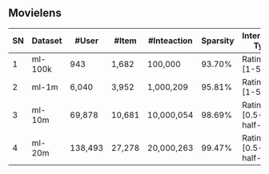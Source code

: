 ## Movielens 

| SN | Dataset  | \#User  | \#Item | \#Inteaction | Sparsity | Interaction Type                    | TimeStamp | User Context | Item Context | Interaction Context |
|----|----------|---------|--------|--------------|----------|-------------------------------------|-----------|--------------|--------------|---------------------|
| 1  | ml\-100k | 943     | 1,682  | 100,000      | 93\.70%  | Rating <br> \[1\-5\]                | √         | √            | √            |                     |
| 2  | ml\-1m   | 6,040   | 3,952  | 1,000,209    | 95\.81%  | Rating <br> \[1\-5\]                | √         | √            | √            |                     |
| 3  | ml\-10m  | 69,878  | 10,681 | 10,000,054   | 98\.69%  | Rating <br> \[0\.5\-5\] half\-stars | √         |              | √            |                     |
| 4  | ml\-20m  | 138,493 | 27,278 | 20,000,263   | 99\.47%  | Rating <br> \[0\.5\-5\] half\-stars | √         |              | √            |                     |
